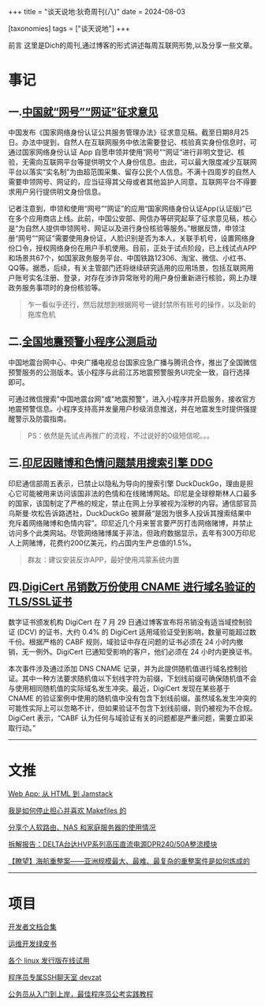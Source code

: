 +++
title = "谈天说地:狄奇周刊(八)"
date = 2024-08-03

[taxonomies]
tags = ["谈天说地"]
+++

前言 这里是Dich的周刊,通过博客的形式讲述每周互联网形势,以及分享一些文章。

<!-- more -->
# **事记**

## **一.[中国就“网号”“网证”征求意见](https://www.cac.gov.cn/2024-07/26/c_1723675813897965.htm)**


中国发布《国家网络身份认证公共服务管理办法》征求意见稿。截至日期8月25日。办法中提到，自然人在互联网服务中依法需要登记、核验真实身份信息时，可通过国家网络身份认证 App 自愿申领并使用“网号”“网证”进行非明文登记、核验，无需向互联网平台等提供明文个人身份信息。由此，可以最大限度减少互联网平台以落实“实名制”为由超范围采集、留存公民个人信息。不满十四周岁的自然人需要申领网号、网证的，应当征得其父母或者其他监护人同意。互联网平台不得要求用户另行提供明文身份信息。

记者注意到，申领和使用“网号”“网证”的应用“国家网络身份认证App(认证版)”已在多个应用商店上线。此前，中国公安部、网信办等研究起草了征求意见稿，核心是“为自然人提供申领网号、网证以及进行身份核验等服务。”根据反馈，申领注册“网号”“网证”需要使用身份证，人脸识别是否为本人，关联手机号，设置网络身份口令，授权网络身份在用户手机使用。目前，正处于试点阶段，已上线试点APP和场景共67个，如国家政务服务平台、中国铁路12306、淘宝、微信、小红书、QQ等。据悉，后续，有关主管部门还将继续研究适用的应用场景，包括互联网用户账号实名注册、登录，对存在涉诈异常账号的用户身份重新进行核验，网上办理政务服务事项时的身份核验等。

> 乍一看似乎还行，然后就想到根据网号一键封禁所有账号的操作，以及新的拖库危机

## **二.[全国地震预警小程序公测启动](https://content-static.cctvnews.cctv.com/snow-book/index.html?item_id=16344595265462986336&source=50001&sub_source=50001_011)**

中国地震台网中心、中央广播电视总台国家应急广播与腾讯合作，推出了全国微信预警服务的公测版本。该小程序与此前江苏地震预警服务UI完全一致，自行选择即可。

可通过微信搜索"中国地震台网"或"地震预警"，进入小程序并开启服务，接收官方地震预警信息。小程序支持高并发量用户秒级消息推送，并在地震发生时提供强提醒警示及防震指南。

> PS：依然是先试点再推广的流程，不过说好的0级短信呢。。。

## **三.[印尼因赌博和色情问题禁用搜索引擎 DDG](https://t.me/xhqcankao/12415)**

印尼通信部周五表示，已禁止以隐私为导向的搜索引擎 DuckDuckGo，理由是担心它可能被用来访问该国非法的色情和在线赌博网站。印尼是全球穆斯林人口最多的国家，该国制定了严格的规定，禁止在网上分享被视为淫秽的内容。通信部官员乌斯曼·坎松告诉路透社，DuckDuckGo 被屏蔽“是因为很多人投诉其搜索结果中充斥着网络赌博和色情内容”。印尼近几个月来誓言要严厉打击网络赌博，并禁止访问多个此类网站。尽管网络赌博属于非法，但政府数据显示，去年有300万印尼人上网赌博，花费约200亿美元，约占国内生产总值的1.5%。

> 群友：建议安装反诈APP，最好使用鸿蒙系统内置

## **四.[DigiCert 吊销数万份使用 CNAME 进行域名验证的 TLS/SSL证书](https://www.digicert.com/support/certificate-revocation-incident)**

数字证书颁发机构 DigiCert 在 7 月 29 日通过博客宣布将吊销没有适当域控制验证 (DCV) 的证书，大约 0.4% 的 DigiCert 适用域验证受到影响，数量可能超过数千份。根据严格的 CABF 规则，域验证中存在问题的证书必须在 24 小时内撤销，​​无一例外。DigiCert 已通知受影响的客户，他们必须在 24 小时内更换证书。

本次事件涉及通过添加 DNS CNAME 记录，并为此提供随机值进行域名控制验证。其中一种方法要求随机值以下划线字符为前缀，下划线前缀可确保随机值不会与使用相同随机值的实际域名发生冲突。最近，DigiCert 发现在某些基于 CNAME 的验证案例中使用的随机值中没有包含下划线前缀。虽然域名发生冲突的可能性实际上可以忽略不计，但如果验证不包含下划线前缀，则仍被视为不合规。DigiCert 表示，“CABF 认为任何与域验证有关的问题都是严重问题，需要立即采取行动。”

---
# **文推**


[Web App: 从 HTML 到 Jamstack](https://zgq.me/posts/web-app-history/)

[我是如何停止担心并喜欢 Makefiles 的](https://gagor.pro/2024/02/how-i-stopped-worrying-and-loved-makefiles/)

[分享个人软路由、NAS 和家庭服务器的使用情况](https://www.v2ex.com/t/1061012#reply82)

[拆解报告：DELTA台达HVP系列高压直流电源DPR240/50A整流模块 ](https://post.smzdm.com/p/a2xoglwd/)

[【瞭望】海航重整案——亚洲规模最大、最难、最复杂的重整案件是如何炼成的](https://www.bilibili.com/video/BV1m4421Z7yD/)


---
# **项目**

[开发者文档合集](https://devdocs.io/)

[运维开发绿皮书](https://paper-dragon.github.io/)

[各个 linux 发行版在线试用](https://distrosea.com/)

[程序员专属SSH聊天室 devzat](https://github.com/quackduck/devzat)

[ 公务员从入门到上岸，最佳程序员公考实践教程](https://github.com/miss-mumu/developer2gwy)

